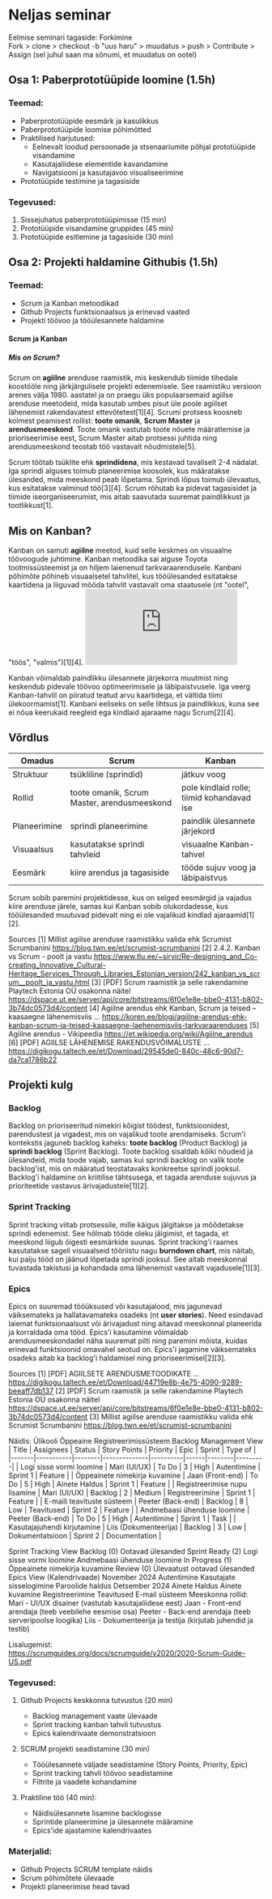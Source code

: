 # Neljas seminar

Eelmise seminari tagaside:
Forkimine  
Fork > clone > checkout -b "uus haru" > muudatus > push > Contribute > Assign (sel juhul saan ma sõnumi, et muudatus on ootel)


## Osa 1: Paberprototüüpide loomine (1.5h)

### Teemad:
- Paberprototüüpide eesmärk ja kasulikkus
- Paberprototüüpide loomise põhimõtted
- Praktilised harjutused:
  - Eelnevalt loodud persoonade ja stsenaariumite põhjal prototüüpide visandamine
  - Kasutajaliidese elementide kavandamine
  - Navigatsiooni ja kasutajavoo visualiseerimine
- Prototüüpide testimine ja tagasiside

### Tegevused:
1. Sissejuhatus paberprototüüpimisse (15 min)
2. Prototüüpide visandamine gruppides (45 min)
3. Prototüüpide esitlemine ja tagasiside (30 min)

## Osa 2: Projekti haldamine Githubis (1.5h)

### Teemad:
- Scrum ja Kanban metoodikad
- Github Projects funktsionaalsus ja erinevad vaated
- Projekti töövoo ja tööülesannete haldamine

#### Scrum ja Kanban
##### Mis on Scrum?

Scrum on **agiilne** arenduse raamistik, mis keskendub tiimide tihedale koostööle ning järkjärgulisele projekti edenemisele. See raamistiku versioon arenes välja 1980. aastatel ja on praegu üks populaarsemaid agiilse arenduse meetodeid, mida kasutab umbes pisut üle poole agiilset lähenemist rakendavatest ettevõtetest[1][4]. Scrumi protsess koosneb kolmest peamisest rollist: **toote omanik**, **Scrum Master** ja **arendusmeeskond**. Toote omank vastutab toote nõuete määratlemise ja prioriseerimise eest, Scrum Master aitab protsessi juhtida ning arendusmeeskond teostab töö vastavalt nõudmistele[5].

Scrum töötab tsüklite ehk **sprindidena**, mis kestavad tavaliselt 2-4 nädalat. Iga sprindi alguses toimub planeerimise koosolek, kus määratakse ülesanded, mida meeskond peab lõpetama. Sprindi lõpus toimub ülevaatus, kus esitatakse valminud töö[3][4]. Scrum rõhutab ka pidevat tagasisidet ja tiimide iseorganiseerumist, mis aitab saavutada suuremat paindlikkust ja tootlikkust[1].

## Mis on Kanban?

Kanban on samuti **agiilne** meetod, kuid selle keskmes on visuaalne töövoogude juhtimine. Kanban metoodika sai alguse Toyota tootmissüsteemist ja on hiljem laienenud tarkvaraarendusele. Kanbani põhimõte põhineb visuaalsetel tahvlitel, kus tööülesanded esitatakse kaartidena ja liiguvad mööda tahvlit vastavalt oma staatusele (nt "ootel", "töös", "valmis")[1][4]. 
![Kanban tahvlil](https://www.zentao.pm/file.php?f=202008/f_6f44313b20956f5b801f016b75a05a6c&t=jpg&o=&s=&v=1596019814)

Kanban võimaldab paindlikku ülesannete järjekorra muutmist ning keskendub pidevale töövoo optimeerimisele ja läbipaistvusele. Iga veerg Kanban-tahvlil on piiratud teatud arvu kaartidega, et vältida tiimi ülekoormamist[1]. Kanbani eeliseks on selle lihtsus ja paindlikkus, kuna see ei nõua keerukaid reegleid ega kindlaid ajaraame nagu Scrum[2][4].

## Võrdlus

| Omadus        | Scrum                                           | Kanban                                         |
|---------------|-------------------------------------------------|------------------------------------------------|
| Struktuur     | tsükliline (sprindid)                          | jätkuv voog                                    |
| Rollid        | toote omanik, Scrum Master, arendusmeeskond         | pole kindlaid rolle; tiimid kohandavad ise   |
| Planeerimine  | sprindi planeerimine                           | paindlik ülesannete järjekord                |
| Visuaalsus    | kasutatakse sprindi tahvleid                    | visuaalne Kanban-tahvel                       |
| Eesmärk       | kiire arendus ja tagasiside                    | tööde sujuv voog ja läbipaistvus              |

Scrum sobib paremini projektidesse, kus on selged eesmärgid ja vajadus kiire arenduse järele, samas kui Kanban sobib olukordadesse, kus tööülesanded muutuvad pidevalt ning ei ole vajalikud kindlad ajaraamid[1][2].

Sources
[1] Millist agiilse arenduse raamistikku valida ehk Scrumist Scrumbanini https://blog.twn.ee/et/scrumist-scrumbanini
[2] 2.4.2. Kanban vs Scrum - poolt ja vastu https://www.tlu.ee/~sirvir/Re-designing_and_Co-creating_Innovative_Cultural-Heritage_Services_Through_Libraries_Estonian_version/242_kanban_vs_scrum__poolt_ja_vastu.html
[3] [PDF] Scrum raamistik ja selle rakendamine Playtech Estonia OÜ osakonna näitel https://dspace.ut.ee/server/api/core/bitstreams/6f0e1e8e-bbe0-4131-b802-3b74dc0573d4/content
[4] Agiilne arendus ehk Kanban, Scrum ja teised – kaasaegne lähenemisviis ... https://koren.ee/blogi/agiilne-arendus-ehk-kanban-scrum-ja-teised-kaasaegne-laehenemisviis-tarkvaraarenduses
[5] Agiilne arendus - Vikipeedia https://et.wikipedia.org/wiki/Agiilne_arendus
[6] [PDF] AGIILSE LÄHENEMISE RAKENDUSVÕIMALUSTE ... https://digikogu.taltech.ee/et/Download/29545de0-840c-48c6-90d7-da7ca1786b22

## Projekti kulg
### Backlog

Backlog on prioriseeritud nimekiri kõigist töödest, funktsioonidest, parendustest ja vigadest, mis on vajalikud toote arendamiseks. Scrum'i kontekstis jaguneb backlog kaheks: **toote backlog** (Product Backlog) ja **sprindi backlog** (Sprint Backlog). Toote backlog sisaldab kõiki nõudeid ja ülesandeid, mida toode vajab, samas kui sprindi backlog on valik toote backlog'ist, mis on määratud teostatavaks konkreetse sprindi jooksul. Backlog'i haldamine on kriitilise tähtsusega, et tagada arenduse sujuvus ja prioriteetide vastavus ärivajadustele[1][2].

### Sprint Tracking

Sprint tracking viitab protsessile, mille käigus jälgitakse ja mõõdetakse sprindi edenemist. See hõlmab tööde oleku jälgimist, et tagada, et meeskond liigub õigesti eesmärkide suunas. Sprint tracking'i raames kasutatakse sageli visuaalseid tööriistu nagu **burndown chart**, mis näitab, kui palju tööd on jäänud lõpetada sprindi jooksul. See aitab meeskonnal tuvastada takistusi ja kohandada oma lähenemist vastavalt vajadusele[1][3].

### Epics

Epics on suuremad tööüksused või kasutajalood, mis jagunevad väiksemateks ja hallatavamateks osadeks (nt **user stories**). Need esindavad laiemat funktsionaalsust või ärivajadust ning aitavad meeskonnal planeerida ja korraldada oma tööd. Epics'i kasutamine võimaldab arendusmeeskondadel näha suuremat pilti ning paremini mõista, kuidas erinevad funktsioonid omavahel seotud on. Epics'i jagamine väiksemateks osadeks aitab ka backlog'i haldamisel ning prioriseerimisel[2][3].

Sources
[1] [PDF] AGIILSETE ARENDUSMETOODIKATE ... https://digikogu.taltech.ee/et/Download/44719e8b-4e75-4090-9289-beeaff7db137
[2] [PDF] Scrum raamistik ja selle rakendamine Playtech Estonia OÜ osakonna näitel https://dspace.ut.ee/server/api/core/bitstreams/6f0e1e8e-bbe0-4131-b802-3b74dc0573d4/content
[3] Millist agiilse arenduse raamistikku valida ehk Scrumist Scrumbanini https://blog.twn.ee/et/scrumist-scrumbanini

Näidis: Ülikooli Õppeaine Registreerimissüsteem
Backlog Management View
| Title | Assignees | Status | Story Points | Priority | Epic | Sprint | Type of |
|-------|-----------|--------|--------------|----------|------|--------|---------|
| Logi sisse vormi loomine | Mari (UI/UX) | To Do | 3 | High | Autentimine | Sprint 1 | Feature |
| Õppeainete nimekirja kuvamine | Jaan (Front-end) | To Do | 5 | High | Ainete Haldus | Sprint 1 | Feature |
| Registreerimise nupu lisamine | Mari (UI/UX) | Backlog | 2 | Medium | Registreerimine | Sprint 1 | Feature |
| E-maili teavituste süsteem | Peeter (Back-end) | Backlog | 8 | Low | Teavitused | Sprint 2 | Feature |
| Andmebaasi ühenduse loomine | Peeter (Back-end) | To Do | 5 | High | Autentimine | Sprint 1 | Task |
| Kasutajajuhendi kirjutamine | Liis (Dokumenteerija) | Backlog | 3 | Low | Dokumentatsioon | Sprint 2 | Documentation |

Sprint Tracking View
Backlog (0)
Ootavad ülesanded
Sprint Ready (2)
Logi sisse vormi loomine
Andmebaasi ühenduse loomine
In Progress (1)
Õppeainete nimekirja kuvamine
Review (0)
Ülevaatust ootavad ülesanded
Epics View (Kalendrivaade)
November 2024
Autentimine
Kasutajate sisselogimine
Paroolide haldus
Detsember 2024
Ainete Haldus
Ainete kuvamine
Registreerimine
Teavitused
E-mail süsteem
Meeskonna rollid:
Mari - UI/UX disainer (vastutab kasutajaliidese eest)
Jaan - Front-end arendaja (teeb veebilehe eesmise osa)
Peeter - Back-end arendaja (teeb serveripoolse loogika)
Liis - Dokumenteerija ja testija (kirjutab juhendid ja testib)

Lisalugemist:  
https://scrumguides.org/docs/scrumguide/v2020/2020-Scrum-Guide-US.pdf






### Tegevused:
1. Github Projects keskkonna tutvustus (20 min)
   - Backlog management vaate ülevaade
   - Sprint tracking kanban tahvli tutvustus
   - Epics kalendrivaate demonstratsioon

2. SCRUM projekti seadistamine (30 min)
   - Tööülesannete väljade seadistamine (Story Points, Priority, Epic)
   - Sprint tracking tahvli töövoo seadistamine
   - Filtrite ja vaadete kohandamine

3. Praktiline töö (40 min):
   - Näidisülesannete lisamine backlogisse
   - Sprintide planeerimine ja ülesannete määramine
   - Epics'ide ajastamine kalendrivaates

### Materjalid:
- Github Projects SCRUM template näidis
- Scrum põhimõtete ülevaade
- Projekti planeerimise head tavad

